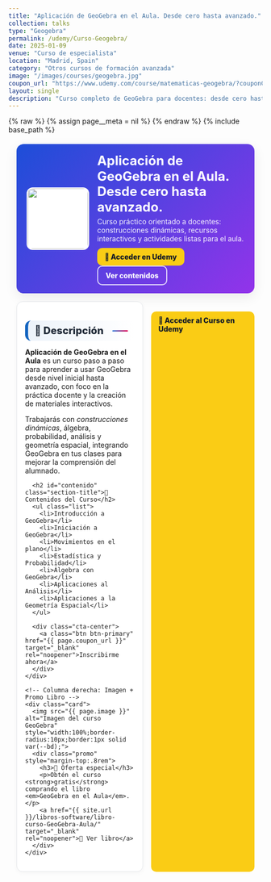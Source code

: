 ```yaml
---
title: "Aplicación de GeoGebra en el Aula. Desde cero hasta avanzado."
collection: talks
type: "Geogebra"
permalink: /udemy/Curso-Geogebra/
date: 2025-01-09
venue: "Curso de especialista"
location: "Madrid, Spain"
category: "Otros cursos de formación avanzada"
image: "/images/courses/geogebra.jpg"
coupon_url: "https://www.udemy.com/course/matematicas-geogebra/?couponCode=AGO_2025"
layout: single
description: "Curso completo de GeoGebra para docentes: desde cero hasta avanzado. Incluye contenidos prácticos, recursos para el aula y certificado de finalización."
---
```


{% raw %}
{% assign page__meta = nil %}
{% endraw %}
{% include base_path %}

<!-- ✅ SEO básico -->
<link rel="canonical" href="{{ site.url }}{{ page.permalink }}">
<meta name="robots" content="index,follow">
<meta name="description" content="Curso de GeoGebra para docentes: desde cero hasta avanzado. Construcciones dinámicas, álgebra, probabilidad, análisis y geometría. Con certificado.">

<!-- ✅ Open Graph / Twitter -->
<meta property="og:title" content="Curso de GeoGebra — Desde cero hasta avanzado">
<meta property="og:description" content="Aprende GeoGebra paso a paso con recursos prácticos para el aula. Ideal para docentes.">
<meta property="og:type" content="website">
<meta property="og:url" content="{{ site.url }}{{ page.permalink }}">
<meta property="og:image" content="{{ site.url }}{{ page.image }}">
<meta property="og:image:width" content="1200"><meta property="og:image:height" content="630">

<meta name="twitter:card" content="summary_large_image">
<meta name="twitter:title" content="Curso de GeoGebra — Desde cero hasta avanzado">
<meta name="twitter:description" content="Curso práctico para docentes: construcciones dinámicas, álgebra, probabilidad, análisis y geometría.">
<meta name="twitter:image" content="{{ site.url }}{{ page.image }}">

<!-- ✅ JSON-LD (Course + Offer) -->
<script type="application/ld+json">
{
  "@context": "https://schema.org",
  "@type": "Course",
  "name": "Aplicación de GeoGebra en el Aula. Desde cero hasta avanzado.",
  "description": "Curso completo para aprender a utilizar GeoGebra en el aula desde nivel básico hasta avanzado, enfocado a docentes y educadores.",
  "provider": { "@type": "Organization", "name": "Udemy", "sameAs": "https://www.udemy.com" },
  "educationalCredentialAwarded": "Certificado de finalización",
  "inLanguage": "es",
  "url": "{{ page.coupon_url }}",
  "image": "{{ site.url }}{{ page.image }}",
  "isAccessibleForFree": false,
  "hasCourseInstance": {
    "@type": "CourseInstance",
    "courseMode": "online",
    "courseWorkload": "PT10H",
    "inLanguage": "es",
    "startDate": "2025-01-01",
    "endDate": "2025-12-31",
    "location": { "@type": "VirtualLocation", "url": "https://www.udemy.com/course/matematicas-geogebra/" },
    "offers": {
      "@type": "Offer",
      "url": "{{ page.coupon_url }}",
      "priceCurrency": "USD",
      "price": "12.00",
      "availability": "https://schema.org/InStock",
      "validFrom": "2025-04-01",
      "category": "Education"
    },
    "organizer": { "@type": "Organization", "name": "Udemy", "url": "https://www.udemy.com" },
    "performer": { "@type": "Person", "name": "Manuel Castillo-Cara", "url": "https://www.manuelcastillo.eu/" }
  }
}
</script>

<!-- ✅ (Opcional) FAQ para rich results -->
<script type="application/ld+json">
{
  "@context":"https://schema.org",
  "@type":"FAQPage",
  "mainEntity":[
    {"@type":"Question","name":"¿Necesito conocimientos previos?","acceptedAnswer":{"@type":"Answer","text":"No. El curso comienza desde cero y avanza gradualmente a contenidos intermedios y avanzados."}},
    {"@type":"Question","name":"¿Incluye certificado?","acceptedAnswer":{"@type":"Answer","text":"Sí, Udemy emite un certificado de finalización al completar el curso."}},
    {"@type":"Question","name":"¿Para quién es el curso?","acceptedAnswer":{"@type":"Answer","text":"Docentes y educadores que desean aplicar GeoGebra en el aula y crear materiales interactivos."}}
  ]
}
</script>

<!-- 🎨 Estilos coherentes con el resto del sitio -->
<style>
  :root{
    --ink:#1f2937; --muted:#6b7280; --bd:#e5e7eb; --soft:#f8fafc;
    --card:#ffffff; --brand:#1565c0; --brand2:#0b67b8;
  }
  .course-wrap{max-width:1050px;margin:0 auto;padding:0 1rem}

  .course-hero{
    display:flex; gap:1rem; align-items:center; flex-wrap:wrap;
    background:linear-gradient(135deg,#1d4ed8 0%, #9333ea 100%);
    color:#fff; border-radius:14px; padding:1rem 1.25rem; margin:1.25rem 0 1rem;
    box-shadow:0 8px 24px rgba(0,0,0,.08);
  }
  .course-hero img{
    width:120px; height:120px; object-fit:cover; border-radius:12px;
    background:#fff; border:2px solid rgba(255,255,255,.7);
  }
  .course-hero h1{font-size:1.6rem; margin:.1rem 0 .3rem; line-height:1.2}
  .course-hero p{margin:0; opacity:.95}

  .btn{display:inline-block; padding:.65em 1.05em; border-radius:10px; font-weight:800; text-decoration:none}
  .btn-primary{background:#facc15; color:#111827}
  .btn-primary:hover{filter:brightness(0.95)}
  .btn-ghost{border:2px solid rgba(255,255,255,.8); color:#fff}

  .section-title{
    display:flex; align-items:center; gap:.5rem;
    font-size:1.25rem; font-weight:800; color:var(--ink);
    background:linear-gradient(90deg, rgba(21,101,192,.08), #fff);
    border-left:6px solid var(--brand);
    border-radius:12px; padding:.5rem .8rem; margin:1.3rem 0 .8rem;
  }
  .section-title::after{
    content:""; flex:1; height:3px; margin-left:.6rem;
    background:linear-gradient(to right,#4a90e2,#e91e63); border-radius:2px;
  }

  .grid-2{
    display:grid; grid-template-columns: 1.1fr .9fr; gap:1rem;
  }
  @media (max-width:900px){ .grid-2{ grid-template-columns:1fr } }

  .card{
    background:var(--card); border:1px solid var(--bd); border-radius:12px;
    padding:1rem; box-shadow:0 2px 10px rgba(0,0,0,.04);
  }
  .list{margin:.35rem 0 0; padding-left:1.1rem}
  .list li{margin:.28rem 0; line-height:1.55}

  /* Promo libro */
  .promo{
    display:flex; flex-direction:column; align-items:center; text-align:center; gap:.5rem;
    background:linear-gradient(180deg,#ffffff,#f7f9ff);
    border:1px dashed #9bb6f3; border-radius:12px; padding:1rem;
  }
  .promo h3{color:#1e3a8a; margin:.1rem 0}
  .promo a{display:inline-block; background:#fde68a; color:#1e1b4b;
    padding:.55em 1em; border-radius:10px; font-weight:800; text-decoration:none}
  .promo a:hover{filter:brightness(.97)}

  /* Ocultar taxonomy del theme */
  .page__taxonomy { display:none !important; }

  /* Botón Udemy */
  .cta-center{display:flex; justify-content:center; margin:1.2rem 0 0}
  .boton-udemy {
    background-color: #a7f3d0; /* verde menta */
    color: #065f46;
    padding: 0.75em 1.5em;
    text-decoration: none !important;
    font-weight: bold;
    border-radius: 5px;
    font-size: 1.1em;
    transition: background-color 0.3s ease;
  }
  .boton-udemy:hover {
    background-color: #86efac;
    text-decoration: none !important;
  }
  .page__taxonomy {
    display: none !important;
  }
</style>

<div class="course-wrap">

  <!-- Hero -->
  <section class="course-hero">
    <img src="{{ page.image }}" alt="Curso GeoGebra">
    <div style="flex:1">
      <h1>Aplicación de GeoGebra en el Aula. Desde cero hasta avanzado.</h1>
      <p>Curso práctico orientado a docentes: construcciones dinámicas, recursos interactivos y actividades listas para el aula.</p>
      <div style="margin-top:.6rem">
        <a class="btn btn-primary" href="{{ page.coupon_url }}" target="_blank" rel="noopener">🚀 Acceder en Udemy</a>
        <a class="btn btn-ghost" href="#contenido" rel="noopener">Ver contenidos</a>
      </div>
    </div>
  </section>

  <div class="grid-2">
    <!-- Columna izquierda: Descripción + Contenidos -->
    <div class="card">
      <h2 id="descripcion" class="section-title">📘 Descripción</h2>
      <p><strong>Aplicación de GeoGebra en el Aula</strong> es un curso paso a paso para aprender a usar GeoGebra desde nivel inicial hasta avanzado, con foco en la práctica docente y la creación de materiales interactivos.</p>
      <p>Trabajarás con <em>construcciones dinámicas</em>, álgebra, probabilidad, análisis y geometría espacial, integrando GeoGebra en tus clases para mejorar la comprensión del alumnado.</p>

      <h2 id="contenido" class="section-title">🧭 Contenidos del Curso</h2>
      <ul class="list">
        <li>Introducción a GeoGebra</li>
        <li>Iniciación a GeoGebra</li>
        <li>Movimientos en el plano</li>
        <li>Estadística y Probabilidad</li>
        <li>Álgebra con GeoGebra</li>
        <li>Aplicaciones al Análisis</li>
        <li>Aplicaciones a la Geometría Espacial</li>
      </ul>

      <div class="cta-center">
        <a class="btn btn-primary" href="{{ page.coupon_url }}" target="_blank" rel="noopener">Inscribirme ahora</a>
      </div>
    </div>

    <!-- Columna derecha: Imagen + Promo Libro -->
    <div class="card">
      <img src="{{ page.image }}" alt="Imagen del curso GeoGebra" style="width:100%;border-radius:10px;border:1px solid var(--bd);">
      <div class="promo" style="margin-top:.8rem">
        <h3>🎁 Oferta especial</h3>
        <p>Obtén el curso <strong>gratis</strong> comprando el libro <em>GeoGebra en el Aula</em>.</p>
        <a href="{{ site.url }}/libros-software/libro-curso-GeoGebra-Aula/" target="_blank" rel="noopener">📘 Ver libro</a>
      </div>
    </div>
  </div>

  <div class="cta-center">
    <a class="btn btn-primary" href="{{ page.coupon_url }}" target="_blank" rel="noopener">🚀 Acceder al Curso en Udemy</a>
  </div>
</div>